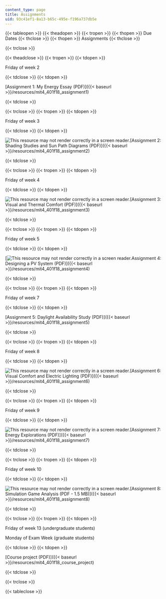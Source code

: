 ```yaml
---
content_type: page
title: Assignments
uid: 93c41ef1-8a13-b65c-495e-f196a737db5e
---
```


{{< tableopen >}}
{{< theadopen >}}
{{< tropen >}}
{{< thopen >}}
Due Dates
{{< thclose >}}
{{< thopen >}}
Assignments
{{< thclose >}}

{{< trclose >}}

{{< theadclose >}}
{{< tropen >}}
{{< tdopen >}}


Friday of week 2


{{< tdclose >}}
{{< tdopen >}}


[Assignment 1: My Energy Essay (PDF)]({{< baseurl >}}/resources/mit4_401f18_assignment1)


{{< tdclose >}}

{{< trclose >}}
{{< tropen >}}
{{< tdopen >}}


Friday of week 3


{{< tdclose >}}
{{< tdopen >}}


![This resource may not render correctly in a screen reader.](/images/inacessible.gif)[Assignment 2: Shading Studies and Sun Path Diagrams (PDF)]({{< baseurl >}}/resources/mit4_401f18_assignment2)


{{< tdclose >}}

{{< trclose >}}
{{< tropen >}}
{{< tdopen >}}


Friday of week 4


{{< tdclose >}}
{{< tdopen >}}


![This resource may not render correctly in a screen reader.](/images/inacessible.gif)[Assignment 3: Visual and Thermal Comfort (PDF)]({{< baseurl >}}/resources/mit4_401f18_assignment3)


{{< tdclose >}}

{{< trclose >}}
{{< tropen >}}
{{< tdopen >}}


Friday of week 5


{{< tdclose >}}
{{< tdopen >}}


[![This resource may not render correctly in a screen reader.](/images/inacessible.gif)Assignment 4: Designing a PV System (PDF)]({{< baseurl >}}/resources/mit4_401f18_assignment4)


{{< tdclose >}}

{{< trclose >}}
{{< tropen >}}
{{< tdopen >}}


Friday of week 7


{{< tdclose >}}
{{< tdopen >}}


[Assignment 5: Daylight Availability Study (PDF)]({{< baseurl >}}/resources/mit4_401f18_assignment5)


{{< tdclose >}}

{{< trclose >}}
{{< tropen >}}
{{< tdopen >}}


Friday of week 8


{{< tdclose >}}
{{< tdopen >}}


![This resource may not render correctly in a screen reader.](/images/inacessible.gif)[Assignment 6: Visual Comfort and Electric Lighting (PDF)]({{< baseurl >}}/resources/mit4_401f18_assignment6)


{{< tdclose >}}

{{< trclose >}}
{{< tropen >}}
{{< tdopen >}}


Friday of week 9


{{< tdclose >}}
{{< tdopen >}}


![This resource may not render correctly in a screen reader.](/images/inacessible.gif)[Assignment 7: Energy Explorations (PDF)]({{< baseurl >}}/resources/mit4_401f18_assignment7)


{{< tdclose >}}

{{< trclose >}}
{{< tropen >}}
{{< tdopen >}}


Friday of week 10


{{< tdclose >}}
{{< tdopen >}}


![This resource may not render correctly in a screen reader.](/images/inacessible.gif)[Assignment 8: Simulation Game Analysis (PDF - 1.5 MB)]({{< baseurl >}}/resources/mit4_401f18_assignment8)


{{< tdclose >}}

{{< trclose >}}
{{< tropen >}}
{{< tdopen >}}


Friday of week 13 (undergraduate students)

Monday of Exam Week (graduate students)


{{< tdclose >}}
{{< tdopen >}}


[Course project (PDF)]({{< baseurl >}}/resources/mit4_401f18_course_project)


{{< tdclose >}}

{{< trclose >}}

{{< tableclose >}}